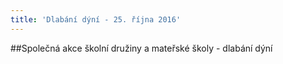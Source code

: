 ```yaml
---
title: 'Dlabání dýní - 25. října 2016'
---
```


##Společná akce školní družiny a mateřské školy - dlabání dýní